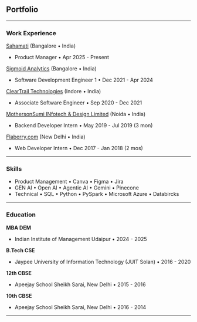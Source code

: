 ## Portfolio

---

### Work Experience
[Sahamati](/Sahamati) (Bangalore • India)
- Product Manager • Apr 2025 - Present
  
[Sigmoid Analytics](/Sigmoid) (Bangalore • India)
- Software Development Engineer 1 • Dec 2021 - Apr 2024

[ClearTrail Technologies](/ClearTrail) (Indore • India)
- Associate Software Engineer • Sep 2020 - Dec 2021

[MothersonSumi INfotech & Design Limited](/mind) (Noida • India)
- Backend Developer Intern • May 2019 - Jul 2019 (3 mon)


[Flaberry.com](/flab) (New Delhi • India)
- Web Developer Intern • Dec 2017 - Jan 2018 (2 mos)

---

### Skills

- Product Management • Canva • Figma • Jira
- GEN AI • Open AI • Agentic AI • Gemini • Pinecone
- Technical • SQL • Python • PySpark • Microsoft Azure • Databircks

---

### Education

**MBA DEM**
- Indian Institute of Management Udaipur • 2024 - 2025

**B.Tech CSE**
- Jaypee University of Information Technology (JUIT Solan) • 2016 - 2020

**12th CBSE**
- Apeejay School Sheikh Sarai, New Delhi • 2015 - 2016

**10th CBSE**
- Apeejay School Sheikh Sarai, New Delhi • 2016 - 2014

---
